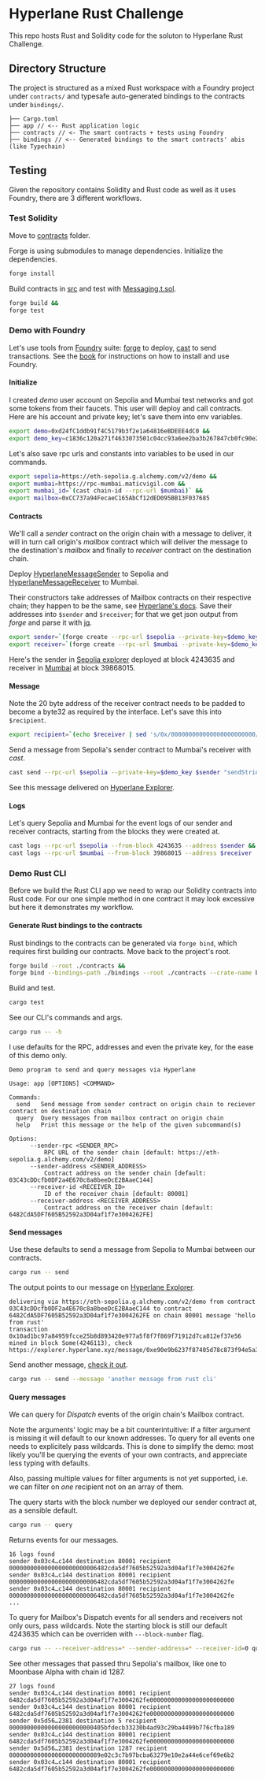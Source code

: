 # Hyperlane Rust Challenge

This repo hosts Rust and Solidity code for the soluton to Hyperlane Rust Challenge.

## Directory Structure

The project is structured as a mixed Rust workspace with a Foundry project under
`contracts/` and typesafe auto-generated bindings to the contracts under
`bindings/`.

```
├── Cargo.toml
├── app // <-- Rust application logic
├── contracts // <- The smart contracts + tests using Foundry
├── bindings // <-- Generated bindings to the smart contracts' abis (like Typechain)
```

## Testing

Given the repository contains Solidity and Rust code as well as it uses Foundry, 
there are 3 different workflows.

### Test Solidity

Move to [contracts](./contracts) folder.

Forge is using submodules to manage dependencies. Initialize the dependencies.

```bash
forge install
```

Build contracts in [src](./src) and test with [Messaging.t.sol](test/Messaging.t.sol).

```bash
forge build &&
forge test
```

### Demo with Foundry

Let's use tools from [Foundry](https://getfoundry.sh) suite: 
[forge](https://book.getfoundry.sh/forge/) to deploy, 
[cast](https://book.getfoundry.sh/cast/) to send transactions.
See the [book](https://book.getfoundry.sh/getting-started/installation.html) for instructions on how to install and use Foundry.


#### Initialize

I created *demo* user account on Sepolia and Mumbai test networks and got some tokens from their faucets. 
This user will deploy and call contracts. Here are his account and private key; let's save them into env variables.

```bash
export demo=0xd24fC1ddb91f4C5179b3f2e1a64816eBDEEE4dC0 &&
export demo_key=c1836c120a271f4633073501c04cc93a6ee2ba3b267847cb0fc90e29765d1694
```

Let's also save rpc urls and constants into variables to be used in our commands.

```bash
export sepolia=https://eth-sepolia.g.alchemy.com/v2/demo &&
export mumbai=https://rpc-mumbai.maticvigil.com &&
export mumbai_id=`(cast chain-id --rpc-url $mumbai)` &&
export mailbox=0xCC737a94FecaeC165AbCf12dED095BB13F037685
```

#### Contracts

We'll call a *sender* contract on the origin chain with a message to deliver, it will in turn call 
origin's *mailbox* contract which will deliver the message to the destination's *mailbox* 
and finally to *receiver* contract on the destination chain.

Deploy [HyperlaneMessageSender](./contracts/src/HyperlaneMessageSender.sol) to Sepolia
and [HyperlaneMessageReceiver](./contracts/src/HyperlaneMessageReceiver.sol) to Mumbai.

Their constructors take addresses of Mailbox contracts on their respective chain; 
they happen to be the same, see [Hyperlane's docs](https://docs.hyperlane.xyz/docs/resources/addresses).
Save their addresses into `$sender` and `$receiver`; 
for that we get json output from *forge* and parse it with [jq](https://jqlang.github.io/jq/download/).

```bash
export sender=`(forge create --rpc-url $sepolia --private-key=$demo_key HyperlaneMessageSender --constructor-args $mailbox --json | jq -r .deployedTo)` &&
export receiver=`(forge create --rpc-url $mumbai --private-key=$demo_key HyperlaneMessageReceiver --constructor-args $mailbox --json | jq -r .deployedTo)`
```

Here's the sender in [Sepolia explorer](https://sepolia.etherscan.io/address/0x03C43cDDcfb0DF2a4E670c8a8beeDcE2BAaeC144) deployed at block 4243635
and receiver in [Mumbai](https://mumbai.polygonscan.com/address/0x6482cda5df7605b52592a3d04af1f7e3004262fe) at block 39868015.

#### Message

Note the 20 byte address of the receiver contract needs to be padded to become a byte32 as required by the interface.
Let's save this into `$recipient`.

```bash
export recipient=`(echo $receiver | sed 's/0x/000000000000000000000000/g')`
```

Send a message from Sepolia's sender contract to Mumbai's receiver with *cast*.

```bash
cast send --rpc-url $sepolia --private-key=$demo_key $sender "sendString(uint32,bytes32,string)" $mumbai_id $recipient "hello from foundry"
```

See this message delivered on [Hyperlane Explorer](https://explorer.hyperlane.xyz/message/0xbdd6b25676fdbe6ab20a0895765bd877d246395b8f4ab370f5f7ccefa7a332e7).

#### Logs

Let's query Sepolia and Mumbai for the event logs of our sender and receiver contracts, starting from the blocks they were created at.

```bash
cast logs --rpc-url $sepolia --from-block 4243635 --address $sender &&
cast logs --rpc-url $mumbai --from-block 39868015 --address $receiver
```
### Demo Rust CLI

Before we build the Rust CLI app we need to wrap our Solidity contracts into Rust code.
For our one simple method in one contract it may look excessive but here it demonstrates my workflow.

#### Generate Rust bindings to the contracts

Rust bindings to the contracts can be generated via `forge bind`, which requires
first building our contracts. Move back to the project's root.

```bash
forge build --root ./contracts &&
forge bind --bindings-path ./bindings --root ./contracts --crate-name bindings --overwrite
```

Build and test.

```bash
cargo test
```

See our CLI's commands and args. 

```bash
cargo run -- -h
```

I use defaults for the RPC, addresses and even the private key, for the ease of this demo only.

```
Demo program to send and query messages via Hyperlane

Usage: app [OPTIONS] <COMMAND>

Commands:
  send   Send message from sender contract on origin chain to reciever contract on destination chain
  query  Query messages from mailbox contract on origin chain
  help   Print this message or the help of the given subcommand(s)

Options:
      --sender-rpc <SENDER_RPC>
          RPC URL of the sender chain [default: https://eth-sepolia.g.alchemy.com/v2/demo]
      --sender-address <SENDER_ADDRESS>
          Contract address on the sender chain [default: 03C43cDDcfb0DF2a4E670c8a8beeDcE2BAaeC144]
      --receiver-id <RECEIVER_ID>
          ID of the receiver chain [default: 80001]
      --receiver-address <RECEIVER_ADDRESS>
          Contract address on the receiver chain [default: 6482CdA5DF7605B52592a3D04af1f7e3004262FE]
```

#### Send messages

Use these defaults to send a message from Sepolia to Mumbai between our contracts.

```bash
cargo run -- send
```

The output points to our message on [Hyperlane Explorer](https://explorer.hyperlane.xyz/message/0xe90e9b6237f87405d78c873f94e5a3d34ab18dc3480d8d196816e4b1675aba8a).

```
delivering via https://eth-sepolia.g.alchemy.com/v2/demo from contract 03C43cDDcfb0DF2a4E670c8a8beeDcE2BAaeC144 to contract 6482CdA5DF7605B52592a3D04af1f7e3004262FE on chain 80001 message 'hello from rust'
transaction 0x10ad1bc97a84959fcce25b8d893420e977a5f8f7f869f71912d7ca812ef37e56 mined in block Some(4246113), check https://explorer.hyperlane.xyz/message/0xe90e9b6237f87405d78c873f94e5a3d34ab18dc3480d8d196816e4b1675aba8a
```

Send another message, [check it out](https://explorer.hyperlane.xyz/message/0x2d984635b32fe3400940b9f1fcbf35e81182f501936b571c7ff77b1ceb813780).

```bash
cargo run -- send --message 'another message from rust cli'
```

#### Query messages

We can query for *Dispatch* events of the origin chain's Mailbox contract.

Note the arguments' logic may be a bit counterintuitive: if a filter argument is missing it will default to our known addresses. 
To query for all events one needs to explicitely pass wildcards.
This is done to simplify the demo: most likely you'll be querying the events of your own contracts, and appreciate less typing with defaults.

Also, passing multiple values for filter arguments is not yet supported, i.e. we can filter on *one* recipient not on an array of them.

The query starts with the block number we deployed our sender contract at, as a sensible default.

```bash
cargo run -- query
```

Returns events for our messages.

```
16 logs found
sender 0x03c4…c144 destination 80001 recipient 0000000000000000000000006482cda5df7605b52592a3d04af1f7e3004262fe
sender 0x03c4…c144 destination 80001 recipient 0000000000000000000000006482cda5df7605b52592a3d04af1f7e3004262fe
sender 0x03c4…c144 destination 80001 recipient 0000000000000000000000006482cda5df7605b52592a3d04af1f7e3004262fe
...

```

To query for Mailbox's Dispatch events for all senders and receivers not only ours, pass wildcards.
Note the starting block is still our default 4243635 which can be overriden with `---block-number` flag.

```bash
cargo run -- --receiver-address=* --sender-address=* --receiver-id=0 query
```

See other messages that passed thru Sepolia's mailbox, like one to Moonbase Alpha with chain id 1287.

```
27 logs found
sender 0x03c4…c144 destination 80001 recipient 6482cda5df7605b52592a3d04af1f7e3004262fe000000000000000000000000
sender 0x03c4…c144 destination 80001 recipient 6482cda5df7605b52592a3d04af1f7e3004262fe000000000000000000000000
sender 0x5d56…2381 destination 5 recipient 000000000000000000000000405bfdecb33230b4ad93c29ba4499b776cfba189
sender 0x03c4…c144 destination 80001 recipient 6482cda5df7605b52592a3d04af1f7e3004262fe000000000000000000000000
sender 0x5d56…2381 destination 1287 recipient 00000000000000000000000089e02c3c7b97bcba63279e10e2a44e6cef69e6b2
sender 0x03c4…c144 destination 80001 recipient 6482cda5df7605b52592a3d04af1f7e3004262fe000000000000000000000000
```
